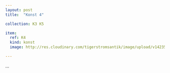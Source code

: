 ```yaml
---
layout: post
title:  "Konst 4"

collection: K3 K5

item:
  ref: K4
  kind: konst
  image: http://res.cloudinary.com/tigerstromsantik/image/upload/v1423508138/Mask_Dan_102965294_1_n9ekmr.jpg

---
```


...
